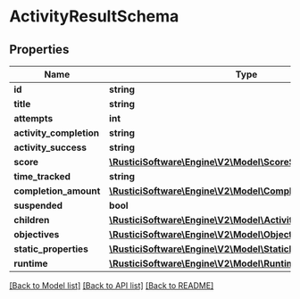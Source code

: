 # ActivityResultSchema

## Properties
Name | Type | Description | Notes
------------ | ------------- | ------------- | -------------
**id** | **string** |  | [optional] 
**title** | **string** |  | [optional] 
**attempts** | **int** |  | [optional] 
**activity_completion** | **string** |  | [optional] 
**activity_success** | **string** |  | [optional] 
**score** | [**\RusticiSoftware\Engine\V2\Model\ScoreSchema**](ScoreSchema.md) |  | [optional] 
**time_tracked** | **string** |  | [optional] 
**completion_amount** | [**\RusticiSoftware\Engine\V2\Model\CompletionAmountSchema**](CompletionAmountSchema.md) |  | [optional] 
**suspended** | **bool** |  | [optional] 
**children** | [**\RusticiSoftware\Engine\V2\Model\ActivityResultSchema[]**](ActivityResultSchema.md) |  | [optional] 
**objectives** | [**\RusticiSoftware\Engine\V2\Model\ObjectiveSchema[]**](ObjectiveSchema.md) |  | [optional] 
**static_properties** | [**\RusticiSoftware\Engine\V2\Model\StaticPropertiesSchema**](StaticPropertiesSchema.md) |  | [optional] 
**runtime** | [**\RusticiSoftware\Engine\V2\Model\RuntimeSchema**](RuntimeSchema.md) |  | [optional] 

[[Back to Model list]](../README.md#documentation-for-models) [[Back to API list]](../README.md#documentation-for-api-endpoints) [[Back to README]](../README.md)


